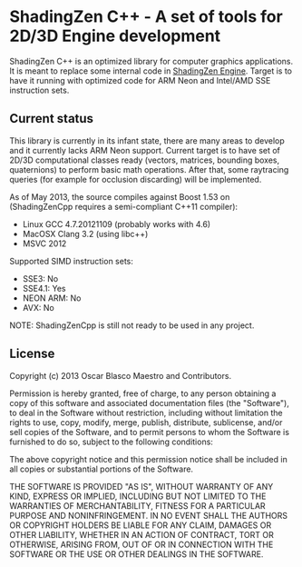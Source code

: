 ﻿# ShadingZen C++ - A set of tools for 2D/3D Engine development

ShadingZen C++ is an optimized library for computer graphics applications. It is meant to replace some internal code in [ShadingZen
Engine](https://github.com/TraxNet/ShadingZen). Target is to have it running 
with optimized code for ARM Neon and Intel/AMD SSE instruction sets.


## Current status

This library is currently in its infant state, there are many areas to develop and it currently lacks ARM Neon support. 
Current target is to have set of 2D/3D computational classes ready (vectors, matrices, bounding boxes, quaternions) to perform basic math operations.
After that, some raytracing queries (for example for occlusion discarding) will be implemented. 

As of May 2013, the source compiles against Boost 1.53 on (ShadingZenCpp requires a semi-compliant C++11 compiler):
- Linux GCC 4.7.20121109 (probably works with 4.6)
- MacOSX Clang 3.2 (using libc++)
- MSVC 2012

Supported SIMD instruction sets: 
- SSE3: No
- SSE4.1: Yes
- NEON ARM: No
- AVX: No


NOTE: ShadingZenCpp is still not ready to be used in any project.


## License

Copyright (c) 2013 Oscar Blasco Maestro and Contributors.

Permission is hereby granted, free of charge, to any person obtaining a copy of this software and associated documentation files (the "Software"), to deal in the Software without restriction, including without limitation the rights to use, copy, modify, merge, publish, distribute, sublicense, and/or sell copies of the Software, and to permit persons to whom the Software is furnished to do so, subject to the following conditions:

The above copyright notice and this permission notice shall be included in all copies or substantial portions of the Software.

THE SOFTWARE IS PROVIDED "AS IS", WITHOUT WARRANTY OF ANY KIND, EXPRESS OR IMPLIED, INCLUDING BUT NOT LIMITED TO THE WARRANTIES OF MERCHANTABILITY, FITNESS FOR A PARTICULAR PURPOSE AND NONINFRINGEMENT. IN NO EVENT SHALL THE AUTHORS OR COPYRIGHT HOLDERS BE LIABLE FOR ANY CLAIM, DAMAGES OR OTHER LIABILITY, WHETHER IN AN ACTION OF CONTRACT, TORT OR OTHERWISE, ARISING FROM, OUT OF OR IN CONNECTION WITH THE SOFTWARE OR THE USE OR OTHER DEALINGS IN THE SOFTWARE.
